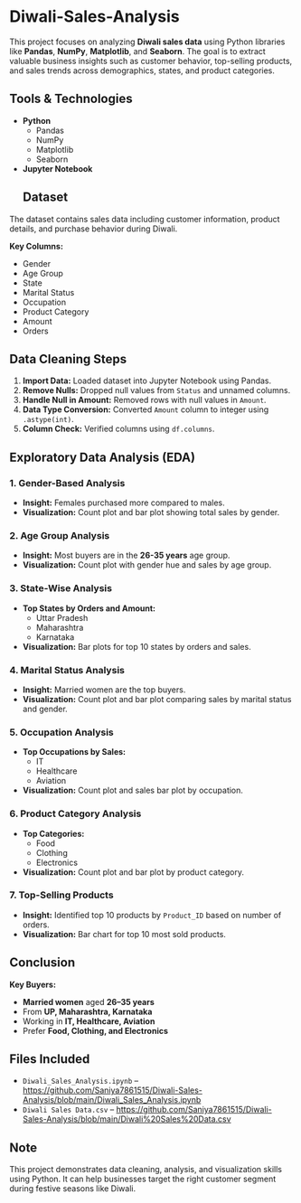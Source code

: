 # Diwali-Sales-Analysis
This project focuses on analyzing **Diwali sales data** using Python libraries like **Pandas**, **NumPy**, **Matplotlib**, and **Seaborn**. The goal is to extract valuable business insights such as customer behavior, top-selling products, and sales trends across demographics, states, and product categories.
##  Tools & Technologies
- **Python**
  - Pandas
  - NumPy
  - Matplotlib
  - Seaborn
- **Jupyter Notebook**
  ## Dataset
The dataset contains sales data including customer information, product details, and purchase behavior during Diwali.

**Key Columns:**
- Gender
- Age Group
- State
- Marital Status
- Occupation
- Product Category
- Amount
- Orders

##  Data Cleaning Steps
1. **Import Data:** Loaded dataset into Jupyter Notebook using Pandas.
2. **Remove Nulls:** Dropped null values from `Status` and unnamed columns.
3. **Handle Null in Amount:** Removed rows with null values in `Amount`.
4. **Data Type Conversion:** Converted `Amount` column to integer using `.astype(int)`.
5. **Column Check:** Verified columns using `df.columns`.

## Exploratory Data Analysis (EDA)

### 1. Gender-Based Analysis
- **Insight:** Females purchased more compared to males.
- **Visualization:** Count plot and bar plot showing total sales by gender.

### 2. Age Group Analysis
- **Insight:** Most buyers are in the **26-35 years** age group.
- **Visualization:** Count plot with gender hue and sales by age group.

### 3. State-Wise Analysis
- **Top States by Orders and Amount:**
  - Uttar Pradesh
  - Maharashtra
  - Karnataka
- **Visualization:** Bar plots for top 10 states by orders and sales.

### 4. Marital Status Analysis
- **Insight:** Married women are the top buyers.
- **Visualization:** Count plot and bar plot comparing sales by marital status and gender.

### 5. Occupation Analysis
- **Top Occupations by Sales:**
  - IT
  - Healthcare
  - Aviation
- **Visualization:** Count plot and sales bar plot by occupation.

### 6. Product Category Analysis
- **Top Categories:**
  - Food
  - Clothing
  - Electronics
- **Visualization:** Count plot and bar plot by product category.

### 7. Top-Selling Products
- **Insight:** Identified top 10 products by `Product_ID` based on number of orders.
- **Visualization:** Bar chart for top 10 most sold products.

## Conclusion
**Key Buyers:**
- **Married women** aged **26–35 years**
- From **UP, Maharashtra, Karnataka**
- Working in **IT, Healthcare, Aviation**
- Prefer **Food, Clothing, and Electronics**

##  Files Included
- `Diwali_Sales_Analysis.ipynb` – https://github.com/Saniya7861515/Diwali-Sales-Analysis/blob/main/Diwali_Sales_Analysis.ipynb
- `Diwali Sales Data.csv` – https://github.com/Saniya7861515/Diwali-Sales-Analysis/blob/main/Diwali%20Sales%20Data.csv

##  Note
This project demonstrates data cleaning, analysis, and visualization skills using Python. It can help businesses target the right customer segment during festive seasons like Diwali.

